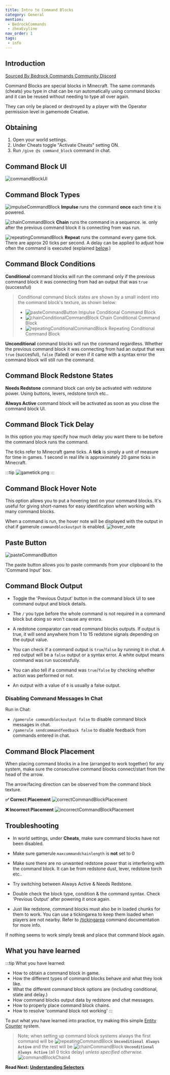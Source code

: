 ```yaml
---
title: Intro to Command Blocks
category: General
mention:
 - BedrockCommands
 - zheaEvyline
nav_order: 1
tags:
 - info
---
```


## Introduction

[Sourced By Bedrock Commands Community Discord](https://discord.gg/SYstTYx5G5)

Command Blocks are special blocks in Minecraft. The same commands (cheats) you type in chat can be run automatically using command blocks and it can be reused without needing to type all over again.

They can only be placed or destroyed by a player with the Operator permission level in gamemode Creative.

## Obtaining

1. Open your world settings.
2. Under Cheats toggle "Activate Cheats" setting ON.
3. Run `/give @s command_block` command in chat.

## Command Block UI

![commandBlockUI](/assets/images/commands/commandBlockUI.png)

## Command Block Types

![impulseCommandBlock](/assets/images/commands/impulseCommandBlock.png) **Impulse** runs the command __once__ each time it is powered.

![chainCommandBlock](/assets/images/commands/chainCommandBlock.png) **Chain** runs the command in a sequence. ie. only after the previous command block it is connecting from was run.

![repeatingCommandBlock](/assets/images/commands/repeatingCommandBlock.png) **Repeat** runs the command every game tick. There are approx 20 ticks per second. A delay can be applied to adjust how often the command is executed (explained [below](/intro-to-command-blocks.html#command-block-tick-delay).)

## Command Block Conditions

**Conditional** command blocks will run the command only if the previous command block it was connecting from had an output that was `true` (successful)
> Conditional command block states are shown by a small indent into the command block's texture, as shown below:
> - ![pasteCommandButton](/assets/images/commands/impulseConditionalCommandBlock.png) Impulse Conditional Command Block
> - ![chainConditionalCommandBlock](/assets/images/commands/chainConditionalCommandBlock.png) Chain Conditional Command Block
> - ![repeatingConditionalCommandBlock](/assets/images/commands/repeatingConditionalCommandBlock.png) Repeating Conditional Command Block

**Unconditional** command blocks will run the command regardless. Whether the previous command block it was connecting from had an output that was `true` (succesful), `false` (failed) or even if it came with a syntax error the command block will still run the command.

## Command Block Redstone States

**Needs Redstone** command block can only be activated with redstone power. Using buttons, levers, redstone torch etc..

**Always Active** command block will be activated as soon as you close the command block UI.

## Command Block Tick Delay

In this option you may specify how much delay you want there to be before the command block runs the command.

The ticks refer to Minecraft game ticks. A **tick** is simply a unit of measure for time in games. 1 second in real life is approximately 20 game ticks in Minecraft.

:::tip
![gametick.png](/assets/images/commands/gametick.png)
:::

## Command Block Hover Note

This option allows you to put a hovering text on your command blocks. It's useful for giving short-names for easy identification when working with many command blocks.

When a command is run, the hover note will be displayed with the output in chat if gamerule `commandblockoutput` is enabled.
![hover_note](/assets/images/commands/hover_note.png)

## Paste Button

![pasteCommandButton](/assets/images/commands/pasteCommandButton.png)

The paste button allows you to paste commands from your clipboard to the 'Command Input' box.

## Command Block Output

- Toggle the 'Previous Output' button in the command block UI to see command output and block details.

- The ` / ` you type before the whole command is not required in a command block but doing so won't cause any errors.

- A redstone comparator can read command blocks outputs. If output is true, it will send anywhere from 1 to 15 redstone signals depending on the output value.

- You can check if a command output is `true`/`false` by running it in chat. A red output will be a `false` output or a syntax error. A white output means command was run successfully.

- You can also tell if a command was `true`/`false` by checking whether action was performed or not.

- An output with a value of `0` is usually a false output.

### Disabling Command Messages In Chat
Run in Chat:
- `/gamerule commandblockoutput false` to disable command block messages in chat.
- `/gamerule sendcommandfeedback false` to disable feedback from commands entered in chat.

## Command Block Placement

When placing command blocks in a line (arranged to work together) for any system, make sure the consecutive command blocks connect/start from the head of the arrow.

The arrow/facing direction can be observed from the command block texture.

**✅ Correct Placement**
![correctCommandBlockPlacement](/assets/images/commands/correctCommandBlockPlacement.png)

**❌ Incorrect Placement**
![incorrectCommandBlockPlacement](/assets/images/commands/incorrectCommandBlockPlacement.png)

## Troubleshooting

- In world settings, under **Cheats**, make sure command blocks have not been disabled.

- Make sure gamerule `maxcommandchainlength` is **not** set to 0

- Make sure there are no unwanted redstone power that is interfering with the command block. It can be from redstone dust, lever, redstone torch etc..

- Try switching between Always Active & Needs Redstone.

- Double check the block type, condition & the command syntax. Check 'Previous Output' after powering it once again.

- Just like redstone, command blocks must also be in loaded chunks for them to work. You can use a tickingarea to keep them loaded when players are not nearby. Refer to [/tickingarea](https://www.digminecraft.com/game_commands/tickingarea_command.php) command documentation for more info.

If nothing seems to work simply break and place that command block again.

## What you have learned

:::tip What you have learned:
- How to obtain a command block in game.
- How the different types of command blocks behave and what they look like.
- What the different command block options are (including conditional, state and delay.)
- How command blocks output data by redstone and chat messages.
- How to properly place command block chains.
- How to resolve 'command block not working' 
:::

To put what you have learned into practice, try making this simple [Entity Counter](https://wiki.bedrock.dev/commands/entity-counter.html) system.
> Note; when setting up command block systems always the first command will be ![repeatingCommandBlock](/assets/images/commands/repeatingCommandBlock.png) **`Unconditional Always Active`** and the rest will be ![chainCommandBlock](/assets/images/commands/chainCommandBlock.png) **`Unconditional Always Active`** (all 0 ticks delay) *unless specified otherwise.*
![commandBlockChain4](/assets/images/commands/commandBlockChain/4.png)

**Read Next: [Understanding Selectors](/commands/selectors.html)**
